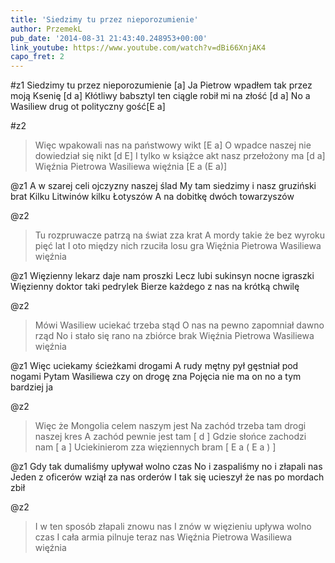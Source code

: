```yaml
---
title: 'Siedzimy tu przez nieporozumienie'
author: PrzemekL
pub_date: '2014-08-31 21:43:40.248953+00:00'
link_youtube: https://www.youtube.com/watch?v=dBi66XnjAK4
capo_fret: 2
---
```


#z1
Siedzimy tu przez nieporozumienie [a]
Ja Pietrow wpadłem tak przez moją Ksenię [d a]
Kłótliwy babsztyl ten ciągle robił mi na złość [d a]
No a Wasiliew drug ot polityczny gość[E a]

#z2
>Więc wpakowali nas na państwowy wikt [E a]
>O wpadce naszej nie dowiedział się nikt [d E]
>I tylko w książce akt nasz przełożony ma [d a]
>Więźnia Pietrowa Wasiliewa więźnia [E a (E a)]

@z1
A w szarej celi ojczyzny naszej ślad
My tam siedzimy i nasz gruziński brat
Kilku Litwinów kilku Łotyszów
A na dobitkę dwóch towarzyszów

@z2
>Tu rozpruwacze patrzą na świat zza krat
>A mordy takie że bez wyroku pięć lat
>I oto między nich rzuciła losu gra
>Więźnia Pietrowa Wasiliewa więźnia

@z1
Więzienny lekarz daje nam proszki
Lecz lubi sukinsyn nocne igraszki
Więzienny doktor taki pedrylek
Bierze każdego z nas na krótką chwilę

@z2
>Mówi Wasiliew uciekać trzeba stąd
>O nas na pewno zapomniał dawno rząd
>No i stało się rano na zbiórce brak
>Więźnia Pietrowa Wasiliewa więźnia

@z1
Więc uciekamy ścieżkami drogami
A rudy mętny pył gęstniał pod nogami
Pytam Wasiliewa czy on drogę zna
Pojęcia nie ma on no a tym bardziej ja

@z2
>Więc że Mongolia celem naszym jest
>Na zachód trzeba tam drogi naszej kres
>A zachód pewnie jest tam [ d ]
>Gdzie słońce zachodzi nam [ a ]
>Uciekinierom zza więziennych bram [ E a ( E a ) ]

@z1
Gdy tak dumaliśmy upływał wolno czas
No i zaspaliśmy no i złapali nas
Jeden z oficerów wziął za nas orderów
I tak się ucieszył że nas po mordach zbił

@z2
>I w ten sposób złapali znowu nas
>I znów w więzieniu upływa wolno czas
>I cała armia pilnuje teraz nas
>Więźnia Pietrowa Wasiliewa więźnia